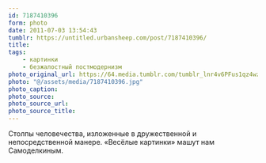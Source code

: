 ```yaml
---
id: 7187410396
form: photo
date: 2011-07-03 13:54:43
tumblr: https://untitled.urbansheep.com/post/7187410396/
title:
tags:
    - картинки
    - безжалостный постмодернизм
photo_original_url: https://64.media.tumblr.com/tumblr_lnr4v6PFus1qz4wzio1_500.jpg
photo: "@/assets/media/7187410396.jpg"
photo_caption:
photo_source:
photo_source_url:
photo_source_title:
---
```


<p>Столпы человечества, изложенные в дружественной и непосредственной манере. «Весёлые картинки» машут нам Самоделкиным.</p>
